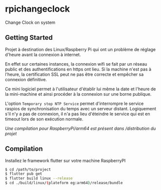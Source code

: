 # rpichangeclock

Change Clock on system

## Getting Started

Projet à destination des Linux/Raspberry Pi qui ont un problème de réglage d'heure avant la connexion à internet.

En effet sur certaines instances, la connexion wifi se fait par un réseau public et des authentifications en https ont lieu.
Si la machine n'est pas à l'heure, la certification SSL peut ne pas être correcte et empêcher sa connexion définitive.

Ce mini logiciel permet à l'utilisateur d'établir lui même la date et l'heure de la mini-machine et ainsi procéder à la connexion sur une borne publique.

L'option ``Temporary stop NTP Service`` permet d'interrompre le service raspios de synchronisation du temps avec un serveur distant. 
Logiquement s'il n'y a pas de connexion, il n'a pas lieu d'éteindre le service qui est en timeout lors de son exécution normale.

*Une compilation pour RaspberryPi/arm64 est présent dans /distribution du projet*

## Compilation

Installez le framework flutter sur votre machine RaspberryPI

```bash
$ cd /path/to/project
$ flutter pub get
$ flutter build linux --release
$ cd ./build/linux/(plateform eg:arm64)/release/bundle
```
